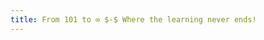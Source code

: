 ```yaml
---
title: From 101 to ∞ $-$ Where the learning never ends!
---
```


[//]: # ($101 \xrightarrow{\hspace80em} \infty$)
